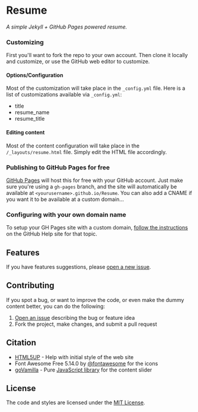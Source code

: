 # Resume

*A simple Jekyll + GitHub Pages powered resume.*

### Customizing

First you'll want to fork the repo to your own account. Then clone it locally and customize, or use the GitHub web editor to customize.

#### Options/Configuration

Most of the customization will take place in the `_config.yml` file. Here is a list of customizations available via `_config.yml`:
- title
- resume_name
- resume_title

#### Editing content

Most of the content configuration will take place in the `/_layouts/resume.html` file. Simply edit the HTML file accordingly.

### Publishing to GitHub Pages for free

[GitHub Pages](https://pages.github.com/) will host this for free with your GitHub account. Just make sure you're using a `gh-pages` branch, and the site will automatically be available at `<yourusername>.github.io/Resume`. You can also add a CNAME if you want it to be available at a custom domain...

### Configuring with your own domain name

To setup your GH Pages site with a custom domain, [follow the instructions](https://help.github.com/articles/setting-up-a-custom-domain-with-github-pages/) on the GitHub Help site for that topic.


## Features

If you have features suggestions, please [open a new issue](https://github.com/YoniShpund/Resume/issues/new).

## Contributing

If you spot a bug, or want to improve the code, or even make the dummy content better, you can do the following:

1. [Open an issue](https://github.com/YoniShpund/Resume/issues/new) describing the bug or feature idea
2. Fork the project, make changes, and submit a pull request

## Citation

- [HTML5UP](https://html5up.net/) - Help with initial style of the web site
- Font Awesome Free 5.14.0 by [@fontawesome](https://fontawesome.com) for the icons
- [goVamilla](https://github.com/goVanilla) - Pure [JavaScript library](https://github.com/goVanilla/leps-slider) for the content slider

## License
The code and styles are licensed under the [MIT License](LICENSE).
